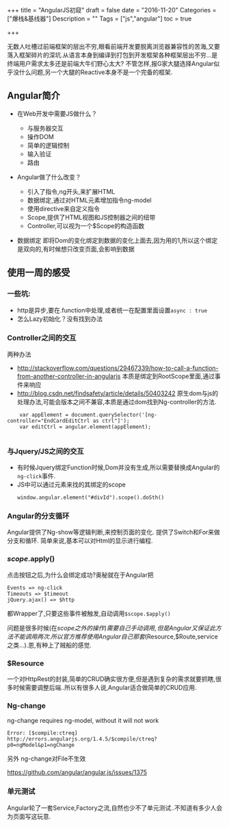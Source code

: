 +++
title = "AngularJS初窥"
draft = false
date = "2016-11-20"
Categories = ["爆栈&基线器"] 
Description = "" 
Tags = ["js","angular"] 
toc = true

+++

无数人吐槽过前端框架的层出不穷,眼看前端开发要脱离浏览器兼容性的苦海,又要落入框架碎片的深坑.从语言本身到编译到打包到开发框架各种框架层出不穷...是终端用户需求太多还是前端大牛们野心太大? 不管怎样,报G家大腿选择Angular似乎没什么问题,另一个大腿的Reactive本身不是一个完备的框架.

## Angular简介
- 在Web开发中需要JS做什么？
    - 与服务器交互
    - 操作DOM
    - 简单的逻辑控制
    - 输入验证
    - 路由

- Angular做了什么改变？
    - 引入了指令,ng开头,来扩展HTML
    - 数据绑定,通过对HTML元素增加指令ng-model
    - 使用directive来自定义指令
    - Scope,提供了HTML视图和JS控制器之间的纽带
    - Controller,可以视为一个$Scope的构造函数
- 数据绑定 即将Dom的变化绑定到数据的变化上面去,因为用的1,所以这个绑定是双向的,有时候想只改变页面,会影响到数据

## 使用一周的感受

### 一些坑:
- http是异步,要在.function中处理,或者统一在配置里面设置`async : true`
- 怎么Lazy初始化？没有找到办法

### Controller之间的交互
两种办法

- http://stackoverflow.com/questions/29467339/how-to-call-a-function-from-another-controller-in-angularjs
本质是绑定到RootScope里面,通过事件来响应
- http://blog.csdn.net/findsafety/article/details/50403242
原生dom与js的处理办法,可能会版本之间不兼容,本质是通过dom找到Ng-controller的方法.

```
    var appElement = document.querySelector('[ng-controller="EndCardEditCtrl as ctrl"]');
    var editCtrl = angular.element(appElement);
    
```

### 与Jquery/JS之间的交互
- 有时候Jquery绑定Function时候,Dom并没有生成,所以需要替换成Angular的`ng-click`事件.
- JS中可以通过元素来找的其绑定的scope
    ```
    window.angular.element("#divId").scope().doSth()
    ```

### Angular的分支循环
Angular提供了Ng-show等逻辑判断,来控制页面的变化.
提供了Switch和For来做分支和循环.
简单来说,基本可以对Html的显示进行编程.

### $scope.$apply()
点击按钮之后,为什么会绑定成功?奥秘就在于Angular把
```
Events => ng-click
Timeouts => $timeout
jQuery.ajax() => $http
```
都Wrapper了,只要这些事件被触发,自动调用`$scope.$apply()`

问题是很多时候(在$scope之外的操作)需要自己手动调用, 但是Angular又保证此方法不能调用两次.
所以官方推荐使用Angular自己那套($Resource,$Route,service之类...).恩,有种上了贼船的感觉.

### $Resource
一个对HttpRest的封装,简单的CRUD确实很方便,但是遇到复杂的需求就要抓瞎,很多时候需要调整后端..所以有很多人说,Angular适合做简单的CRUD应用.

### Ng-change
ng-change requires ng-model, without it will not work

```
Error: [$compile:ctreq] http://errors.angularjs.org/1.4.5/$compile/ctreq?p0=ngModel&p1=ngChange

```
另外 ng-change对File不生效

https://github.com/angular/angular.js/issues/1375

### 单元测试
Angular轮了一套Service,Factory之流,自然也少不了单元测试..不知道有多少人会为页面写这玩意.
